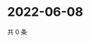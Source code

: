 # 2022-06-08

共 0 条

<!-- BEGIN WEIBO -->
<!-- 最后更新时间 Wed Jun 08 2022 03:05:33 GMT+0800 (China Standard Time) -->

<!-- END WEIBO -->

